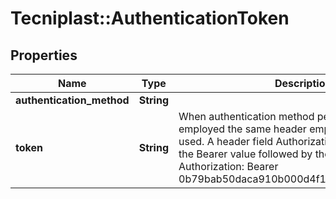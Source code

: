 # Tecniplast::AuthenticationToken

## Properties
Name | Type | Description | Notes
------------ | ------------- | ------------- | -------------
**authentication_method** | **String** |  | [optional] 
**token** | **String** | When authentication method persistent token is employed the same header employed by OAuth2 is used. A header field Authorization is defined, with the Bearer value followed by the token, e.g.: Authorization: Bearer 0b79bab50daca910b000d4f1a2b675d604257e42 | [optional] 


